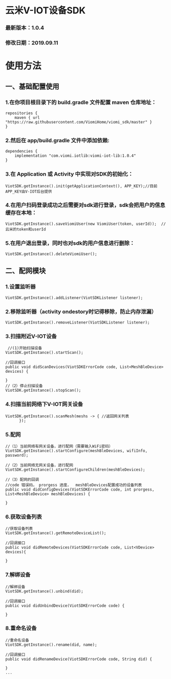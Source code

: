# 云米V-IOT设备SDK
### 最新版本：1.0.4
### 修改日期：2019.09.11
# 使用方法
## 一、基础配置使用
### 1.在你项目根目录下的 build.gradle 文件配置 maven 仓库地址：
  
  ```
  repositories {
      maven { url "https://raw.githubusercontent.com/ViomiHome/viomi_sdk/master" }
  }
  ```
  
### 2.然后在 app/build.gradle 文件中添加依赖:
  
  ```
  dependencies {
      implementation "com.viomi.iotlib:viomi-iot-lib:1.0.4"
  }
  ```
### 3.在 Application 或 Activity 中实现对SDK的初始化：
  
  ```
  ViotSDK.getInstance().init(getApplicationContext(), APP_KEY);//目前APP_KEY由V-IOT后台提供
  ```
  
### 4.在用户扫码登录成功之后需要对sdk进行登录，sdk会把用户的信息缓存在本地：
  
  ```
  ViotSDK.getInstance().saveViomiUser(new ViomiUser(token, userId));  //云米的token和userId
  ```
  
### 5.在用户退出登录，同时也对sdk的用户信息进行删除：
  
  ```
  ViotSDK.getInstance().deleteViomiUser();
  ```
  
## 二、配网模块
### 1.设置监听器
  
  ```
  ViotSDK.getInstance().addListener(ViotSDKListener listener);
  ```
  
### 2.移除监听器（activity ondestory时记得移除，防止内存泄漏）
  
  ```
  ViotSDK.getInstance().removeListener(ViotSDKListener listener);
  ```
  
### 3.扫描附近V-IOT设备
  
  ```
   //(1)开始扫描设备
  ViotSDK.getInstance().startScan();
  
  //回调接口
  public void didScanDevices(ViotSDKErrorCode code, List<MeshBleDevice> devices) {
    
  }
  //（2）停止扫描设备
  ViotSDK.getInstance().stopScan();
  ```
  
### 4.扫描当前网络下V-IOT网关设备
 
  ```
  ViotSDK.getInstance().scanMesh(meshs -> { //返回网关列表
        });
  ```
  
### 5.配网
  
  ```
  //（1）当前网络有网关设备，进行配网（需要输入WiFi密码）
  ViotSDK.getInstance().startConfigure(meshBleDevices, wifiInfo, password); 
  
  //（2）当前网络无网关设备，进行配网
  ViotSDK.getInstance().startConfigureChildren(meshBleDevices);
  
  //（3）配网的回调
  //code 错误码， prorgess 进度，  meshBleDevices配置成功的设备列表
  public void didConfigDevices(ViotSDKErrorCode code, int prorgess, List<MeshBleDevice> meshBleDevices) {
      
  }
  ```
  
### 6.获取设备列表
  
  ```
  //获取设备列表
  ViotSDK.getInstance().getRemoteDeviceList(); 
  
  //回调接口
  public void didRemoteDevices(ViotSDKErrorCode code, List<VDevice> devices){
  
  }
  ```
  
### 7.解绑设备
  
  ```
  //解绑设备
  ViotSDK.getInstance().unbind(did); 
  
  //回调接口
  public void didUnbindDevice(ViotSDKErrorCode code) {
  
  }
  ```
  
### 8.重命名设备
  
  ```
  //重命名设备
  ViotSDK.getInstance().rename(did, name); 
    
  //回调接口
  public void didRenameDevice(ViotSDKErrorCode code, String did) {
  
  }
  ...
  
  
  
    

  
  
    
